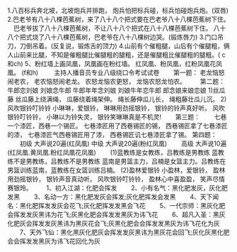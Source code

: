 1.八百标兵奔北坡，北坡炮兵并排跑， 炮兵怕把标兵碰，标兵怕碰炮兵炮。(双唇) 
2.巴老爷有八十八棵芭蕉树，来了八十八个把式要在巴老爷八十八棵芭蕉树下住。
　巴老爷拔了八十八棵芭蕉树，不让八十八个把式在八十八棵芭蕉树下住。 
  八十八个把式烧了八十八棵芭蕉树，巴老爷在八十八棵树边哭。(锻炼唇力) 
3.门口吊刀，刀倒吊着。(反复说，锻炼舌的顶力) 
4.山前有个催粗腿，山后有个催腿粗，俩人山前来比腿，不知是催粗腿比催腿粗的腿粗，还是催腿粗比催腿粗的腿粗。( c 和ch)
5、粉红墙上画凤凰，凤凰画在粉红墙。 红凤凰、粉凤凰，红粉凤凰花凤凰。 (f和h)
　　
主持人播音员专业八级绕口令考试试卷
　　第一题： 老龙恼怒闹老农， 老农恼怒闹老龙。 农怒龙恼农更怒， 龙恼农怒龙怕农。
　　第二题： 牛郎恋刘娘 刘娘念牛郎 牛郎年年念刘娘 刘娘牛年恋牛郎 郎念娘来娘恋娘 1)丝瓜藤 丝瓜藤上绕满绳， 瓜藤绕着绳架伸。 绳长藤伸瓜儿长， 绳粗藤壮瓜儿沉。 2)风吹银铃叮铃铃 小琳琳，爱银铃， 琳琳用劲摇银铃， 银铃的铃声真好听。 风吹银铃叮铃铃， 小琳以为铃失灵， 银铃笑琳琳真是不机灵!
　　第三题：
　　七巷一个漆匠，西巷一个锡匠。 七巷漆匠用了西巷锡匠的锡， 西巷锡匠拿了七巷漆匠的漆， 七巷漆匠气西巷锡匠用了漆， 西巷锡匠讥七巷漆匠拿了锡。 第四题：
　　初级 大声说20遍(红凤凰) 中级 大声说20遍(粉红凤凰)
　　高级 大声说10遍(红凤凰.黄凤凰.粉红凤凰花凤凰)
　　(1)蓝教练是女教练，吕教练是男教练 蓝教练不是男教练，吕教练不是男教练 蓝南是男篮主力，吕楠是女篮主力。吕教练在男篮训练蓝南，蓝教练在女篮训练吕楠。 (2)盈林爱银铃 小盈林，爱银铃， 盈林用劲摇银铃， 银铃声音真动听。 风吹银铃叮铃铃， 盈林心中喜盈盈， 笑声尽情赛银玲。
　　1、初入江湖：化肥会挥发
　　2、小有名气：黑化肥发灰，灰化肥发黑
　　3、名动一方：黑化肥发灰会挥发;灰化肥挥发会发黑
　　4、天下闻名：黑化肥挥发发灰会花飞;灰化肥挥发发黑会飞花
　　5、一代宗师：黑灰化肥会挥发发灰黑讳为花飞;灰黑化肥会挥发发黑灰为讳飞花
　　6、超凡入圣：黑灰化肥灰会挥发发灰黑讳为黑灰花会飞;灰黑化肥会会挥发发黑灰为讳飞花化为灰
　　7、天外飞仙：黑化黑灰化肥灰会挥发发灰黑讳为黑灰花会回飞;灰化灰黑化肥会会挥发发黑灰为讳飞花回化为灰